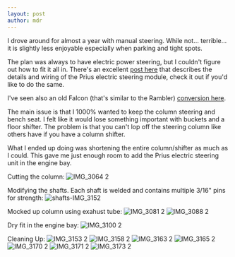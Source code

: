 ```yaml
---
layout: post
author: mdr
---
```


I drove around for almost a year with manual steering. While not... terrible... it is slightly less enjoyable especially when parking and tight spots. 

The plan was always to have electric power steering, but I couldn't figure out how to fit it all in. There's an excellent [post here](https://www.therangerstation.com/tech/toyota-electric-power-steering-eps-conversion/) that describes the details and wiring of the Prius electric steering module, check it out if you'd like to do the same.

I've seen also an old Falcon (that's similar to the Rambler) [conversion here](https://ls1tech.com/forums/suspension-brakes/1848775-35-electric-power-steering-fail-safe-no-ebay-module-no-caster-issues.html#post19425307). 

The main issue is that I 1000% wanted to keep the column steering and bench seat. I felt like it would lose something important with buckets and a floor shifter. The problem is that you can't lop off the steering column like others have if you have a column shifter. 

What I ended up doing was shortening the entire column/shifter as much as I could. This gave me just enough room to add the Prius electric steering unit in the engine bay. 

Cutting the column:
![IMG_3064 2](https://user-images.githubusercontent.com/1479022/178120931-32a217e4-e385-4ba4-ae72-53c9f4972c56.png)

Modifying the shafts. Each shaft is welded and contains multiple 3/16" pins for strength:
![shafts-IMG_3152](https://user-images.githubusercontent.com/1479022/178121158-3e91073c-12ac-4327-905f-eac917e54915.png)


Mocked up column using exahust tube:
![IMG_3081 2](https://user-images.githubusercontent.com/1479022/178120933-a1da4b5b-9e32-4cbc-8918-c2dcce324927.png)
![IMG_3088 2](https://user-images.githubusercontent.com/1479022/178120934-adfdddad-00f4-4add-8bd6-2e375fe72e36.png)

Dry fit in the engine bay:
![IMG_3100 2](https://user-images.githubusercontent.com/1479022/178120935-982993a0-84e7-433a-b9f8-65c3fe799963.png)

Cleaning Up:
![IMG_3153 2](https://user-images.githubusercontent.com/1479022/178120936-aaf118ad-1f0d-4c5d-9a21-d92b972cbcf2.png)
![IMG_3158 2](https://user-images.githubusercontent.com/1479022/178120937-d230456e-90ef-49c3-9bbb-ac05f94ea13e.png)
![IMG_3163 2](https://user-images.githubusercontent.com/1479022/178120938-b6ea05b8-fc07-4533-91f4-d5cb513a62b1.png)
![IMG_3165 2](https://user-images.githubusercontent.com/1479022/178120940-d0ecfd1b-1265-43f6-94bc-6638f82b5daa.png)
![IMG_3170 2](https://user-images.githubusercontent.com/1479022/178120941-a9f48e20-1261-45ab-988d-b574d838d713.png)
![IMG_3171 2](https://user-images.githubusercontent.com/1479022/178120942-d82b86f7-aa84-4653-8703-3c39dc5bfc3b.png)
![IMG_3173 2](https://user-images.githubusercontent.com/1479022/178120943-0b6e5d30-70a7-4b10-b05f-73175cd44caa.png)
